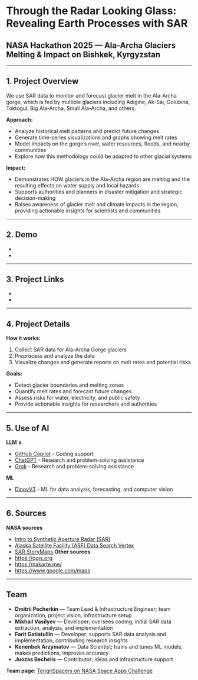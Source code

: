 # Through the Radar Looking Glass: Revealing Earth Processes with SAR  
## NASA Hackathon 2025 — Ala-Archa Glaciers Melting & Impact on Bishkek, Kyrgyzstan

---

## 1. Project Overview

We use SAR data to monitor and forecast glacier melt in the Ala-Archa gorge, which is fed by multiple glaciers including Adigine, Ak-Sai, Golubina, Toktogul, Big Ala-Archa, Small Ala-Archa, and others.  

**Approach:**  
- Analyze historical melt patterns and predict future changes  
- Generate time-series visualizations and graphs showing melt rates  
- Model impacts on the gorge’s river, water resources, floods, and nearby communities  
- Explore how this methodology could be adapted to other glacial systems  

**Impact:**  
- Demonstrates HOW glaciers in the Ala-Archa region are melting and the resulting effects on water supply and local hazards  
- Supports authorities and planners in disaster mitigation and strategic decision-making  
- Raises awareness of glacier melt and climate impacts in the region, providing actionable insights for scientists and communities
---

## 2. Demo

-   
- 

---

## 3. Project Links

-   
- 

---

## 4. Project Details

**How it works:**  
1. Collect SAR data for Ala-Archa Gorge glaciers  
2. Preprocess and analyze the data  
3. Visualize changes and generate reports on melt rates and potential risks  

**Goals:**  
- Detect glacier boundaries and melting zones  
- Quantify melt rates and forecast future changes  
- Assess risks for water, electricity, and public safety  
- Provide actionable insights for researchers and authorities

---

## 5. Use of AI

  **LLM`s**
- [GitHub Copilot](https://copilot.microsoft.com/) - Coding support  
- [ChatGPT](https://chat.openai.com/) - Research and problem-solving assistance
- [Grok](https://grok.com/) - Research and problem-solving assistance
  
**ML**
- [DinovV3](https://ai.meta.com/dinov3/) - ML for data analysis, forecasting, and computer vision
  
---

## 6. Sources

**NASA sources**

- [Intro to Synthetic Aperture Radar (SAR)](https://www.earthdata.nasa.gov/learn/earth-observation-data-basics/sar)
- [Alaska Satellite Facility (ASF) Data Search Vertex](https://search.asf.alaska.edu/)
- [SAR StoryMaps](https://nisar.jpl.nasa.gov/applications/arcgis-storymaps/)
**Other sources**
-  https://qgis.org
-  https://nakarte.me/
-  https://www.google.com/maps
---

## Team

- **Dmitrii Pecherkin** — Team Lead & Infrastructure Engineer; team organization, project vision, infrastructure setup  
- **Mikhail Vasilyev** — Developer; oversees coding, initial SAR data extraction, analysis, and implementation  
- **Farit Gatiatullin** — Developer; supports SAR data analysis and implementation, contributing research insights 
- **Kenenbek Arzymatov** — Data Scientist; trains and tunes ML models, makes predictions, improves accuracy  
- **Juozas Bechelis** — Contributor; ideas and infrastructure support  

**Team page:** [TengriSpacers on NASA Space Apps Challenge](https://www.spaceappschallenge.org/2025/find-a-team/tengrispacers/)
